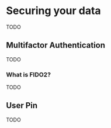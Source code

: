 #   Securing your data

TODO

##  Multifactor Authentication

TODO

### What is FIDO2?

TODO

##  User Pin   

TODO
